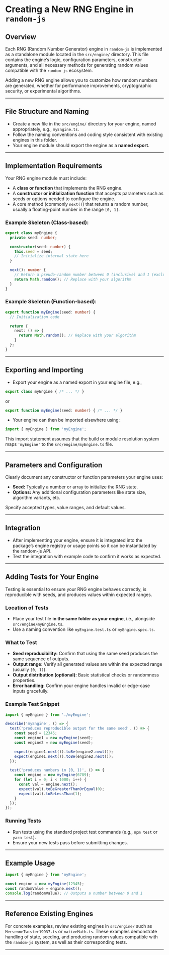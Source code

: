 # Creating a New RNG Engine in `random-js`

## Overview

Each RNG (Random Number Generator) engine in `random-js` is implemented as a standalone module located in the `src/engine/` directory. This file contains the engine’s logic, configuration parameters, constructor arguments, and all necessary methods for generating random values compatible with the `random-js` ecosystem.

Adding a new RNG engine allows you to customize how random numbers are generated, whether for performance improvements, cryptographic security, or experimental algorithms.

---

## File Structure and Naming

- Create a new file in the `src/engine/` directory for your engine, named appropriately, e.g., `myEngine.ts`.
- Follow the naming conventions and coding style consistent with existing engines in this folder.
- Your engine module should export the engine as a **named export**.

---

## Implementation Requirements

Your RNG engine module must include:

- A **class or function** that implements the RNG engine.
- A **constructor or initialization function** that accepts parameters such as seeds or options needed to configure the engine.
- A core method (commonly `next()`) that returns a random number, usually a floating-point number in the range `[0, 1]`.

### Example Skeleton (Class-based):

```ts
export class myEngine {
  private seed: number;

  constructor(seed: number) {
    this.seed = seed;
    // Initialize internal state here
  }

  next(): number {
    // Return a pseudo-random number between 0 (inclusive) and 1 (exclusive)
    return Math.random(); // Replace with your algorithm
  }
}
```

### Example Skeleton (Function-based):

```ts
export function myEngine(seed: number) {
  // Initialization code

  return {
    next: () => {
      return Math.random(); // Replace with your algorithm
    }
  };
}
```

---

## Exporting and Importing

- Export your engine as a named export in your engine file, e.g.,

```ts
export class myEngine { /* ... */ }
```

or

```ts
export function myEngine(seed: number) { /* ... */ }
```

- Your engine can then be imported elsewhere using:

```ts
import { myEngine } from 'myEngine';
```

This import statement assumes that the build or module resolution system maps `'myEngine'` to the `src/engine/myEngine.ts` file.

---

## Parameters and Configuration

Clearly document any constructor or function parameters your engine uses:

- **Seed:** Typically a number or array to initialize the RNG state.
- **Options:** Any additional configuration parameters like state size, algorithm variants, etc.

Specify accepted types, value ranges, and default values.

---

## Integration

- After implementing your engine, ensure it is integrated into the package’s engine registry or usage points so it can be instantiated by the random-js API.
- Test the integration with example code to confirm it works as expected.

---

## Adding Tests for Your Engine

Testing is essential to ensure your RNG engine behaves correctly, is reproducible with seeds, and produces values within expected ranges.

### Location of Tests

- Place your test file **in the same folder as your engine**, i.e., alongside `src/engine/myEngine.ts`.
- Use a naming convention like `myEngine.test.ts` or `myEngine.spec.ts`.

### What to Test

- **Seed reproducibility:** Confirm that using the same seed produces the same sequence of outputs.
- **Output range:** Verify all generated values are within the expected range (usually `[0, 1)`).
- **Output distribution (optional):** Basic statistical checks or randomness properties.
- **Error handling:** Confirm your engine handles invalid or edge-case inputs gracefully.

### Example Test Snippet

```ts
import { myEngine } from './myEngine';

describe('myEngine', () => {
  test('produces reproducible output for the same seed', () => {
    const seed = 12345;
    const engine1 = new myEngine(seed);
    const engine2 = new myEngine(seed);

    expect(engine1.next()).toBe(engine2.next());
    expect(engine1.next()).toBe(engine2.next());
  });

  test('produces numbers in [0, 1)', () => {
    const engine = new myEngine(6789);
    for (let i = 0; i < 1000; i++) {
      const val = engine.next();
      expect(val).toBeGreaterThanOrEqual(0);
      expect(val).toBeLessThan(1);
    }
  });
});
```

### Running Tests

- Run tests using the standard project test commands (e.g., `npm test` or `yarn test`).
- Ensure your new tests pass before submitting changes.

---

## Example Usage

```ts
import { myEngine } from 'myEngine';

const engine = new myEngine(12345);
const randomValue = engine.next();
console.log(randomValue); // Outputs a number between 0 and 1
```

---

## Reference Existing Engines

For concrete examples, review existing engines in `src/engine/` such as `MersenneTwister19937.ts` or `nativeMath.ts`. These examples demonstrate handling of state, seeding, and producing random values compatible with the `random-js` system, as well as their corresponding tests.

---
